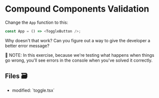 # Compound Components Validation

Change the `App` function to this:

```javascript
const App = () => <ToggleButton />;
```

Why doesn't that work? Can you figure out a way to give the developer a better
error message?

🚨 NOTE: In this exercise, because we're testing what happens when things go
wrong, you'll see errors in the console when you've solved it correctly.

## Files 🗃

<ul>
  <li className="flex gap-2">
    <span>modified:</span>
    <LaunchEditor workshopFile="exercises/03.compound-components/01-02.problem/toggle.tsx">
      `toggle.tsx`
    </LaunchEditor>
  </li>
</ul>
